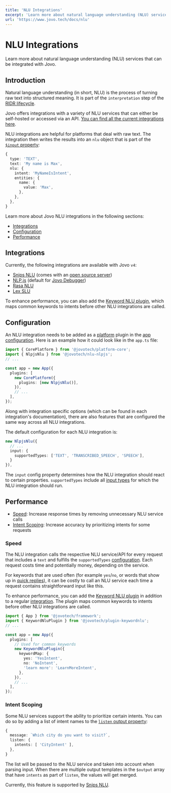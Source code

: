 ```yaml
---
title: 'NLU Integrations'
excerpt: 'Learn more about natural language understanding (NLU) services that can be integrated with Jovo.'
url: 'https://www.jovo.tech/docs/nlu'
---
```


# NLU Integrations

Learn more about natural language understanding (NLU) services that can be integrated with Jovo.

## Introduction

Natural language understanding (in short, NLU) is the process of turning raw text into structured meaning. It is part of the `interpretation` step of the [RIDR lifecycle](./ridr-lifecycle.md).

Jovo offers integrations with a variety of NLU services that can either be self-hosted or accessed via an API. [You can find all the current integrations here](#integrations).

NLU integrations are helpful for platforms that deal with raw text. The integration then writes the results into an `nlu` object that is part of the [`$input` property](./input.md):

```typescript
{
  type: 'TEXT',
  text: 'My name is Max',
  nlu: {
    intent: 'MyNameIsIntent',
    entities: {
      name: {
        value: 'Max',
      },
    },
  },
}
```

Learn more about Jovo NLU integrations in the following sections:

- [Integrations](#integrations)
- [Configuration](#configuration)
- [Performance](#performance)

## Integrations

Currently, the following integrations are available with Jovo `v4`:

- [Snips NLU](https://www.jovo.tech/marketplace/nlu-snips) (comes with an [open source server](https://github.com/jovotech/snips-nlu-server))
- [NLP.js](https://www.jovo.tech/marketplace/nlu-nlpjs) (default for [Jovo Debugger](https://www.jovo.tech/docs/debugger))
- [Rasa NLU](https://www.jovo.tech/marketplace/nlu-rasa)
- [Lex SLU](https://www.jovo.tech/marketplace/slu-lex)

To enhance performance, you can also add the [Keyword NLU plugin](https://www.jovo.tech/marketplace/plugin-keywordnlu), which maps common keywords to intents before other NLU integrations are called.

## Configuration

An NLU integration needs to be added as a [platform](./platforms.md) plugin in the [app configuration](./app-config.md). Here is an example how it could look like in the `app.ts` file:

```typescript
import { CorePlatform } from '@jovotech/platform-core';
import { NlpjsNlu } from '@jovotech/nlu-nlpjs';
// ...

const app = new App({
  plugins: [
    new CorePlatform({
      plugins: [new NlpjsNlu()],
    }),
    // ...
  ],
});
```

Along with integration specific options (which can be found in each integration's documentation), there are also features that are configured the same way across all NLU integrations.

The default configuration for each NLU integration is:

```typescript
new NlpjsNlu({
  // ...
  input: {
    supportedTypes: ['TEXT', 'TRANSCRIBED_SPEECH', 'SPEECH'],
  }
}),
```

The `input` config property determines how the NLU integration should react to certain properties. `supportedTypes` include all [input types](./input.md#input-types) for which the NLU integration should run.


## Performance

- [Speed](#speed): Increase response times by removing unnecessary NLU service calls
- [Intent Scoping](#intent-scoping): Increase accuracy by prioritizing intents for some requests

### Speed

The NLU integration calls the respective NLU service/API for every request that includes a `text` and fulfills the `supportedTypes` [configuration](#configuration). Each request costs time and potentially money, depending on the service.

For keywords that are used often (for example `yes`/`no`, or words that show up in [quick replies](https://www.jovo.tech/docs/output-templates#quickreplies)), it can be costly to call an NLU service each time a request contains straightforward input like this. 

To enhance performance, you can add the [Keyword NLU plugin](https://www.jovo.tech/marketplace/plugin-keywordnlu) in addition to a regular [integration](#integrations). The plugin maps common keywords to intents before other NLU integrations are called.

```typescript
import { App } from '@jovotech/framework';
import { KeywordNluPlugin } from '@jovotech/plugin-keywordnlu';
// ...

const app = new App({
  plugins: [
    // Used for common keywords
    new KeywordNluPlugin({
      keywordMap: {
        yes: 'YesIntent',
        no: 'NoIntent',
        'learn more': 'LearnMoreIntent',
      },
    }),
    // ...
  ],
});
```

### Intent Scoping

Some NLU services support the ability to prioritize certain intents. You can do so by adding a list of intent names to the [`listen` output property](./output-templates.md#listen):

```typescript
{
  message: `Which city do you want to visit?`,
  listen: {
    intents: [ 'CityIntent' ],
  },
}
```

The list will be passed to the NLU service and taken into account when parsing input. When there are multiple output templates in the `$output` array that have `intents` as part of `listen`, the values will get merged.

Currently, this feature is supported by [Snips NLU](https://www.jovo.tech/marketplace/nlu-snips).